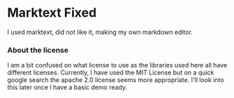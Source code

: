 # Marktext Fixed

I used marktext, did not like it, making my own markdown editor.

### About the license

I am a bit confused on what license to use as the libraries used here all have
different licenses. Currently, I have used the MIT License but on a quick google
search the apache 2.0 license seems more appropriate. I'll look into this later
once I have a basic demo ready.